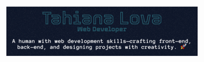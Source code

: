 [![Bannière](https://raw.githubusercontent.com/Mukkun007/PORTFOLIO-LOVA/main/public/images/Banner.png)]([https://github.com/ton-user/ton-repo](https://portfolio-lova.vercel.app/))
